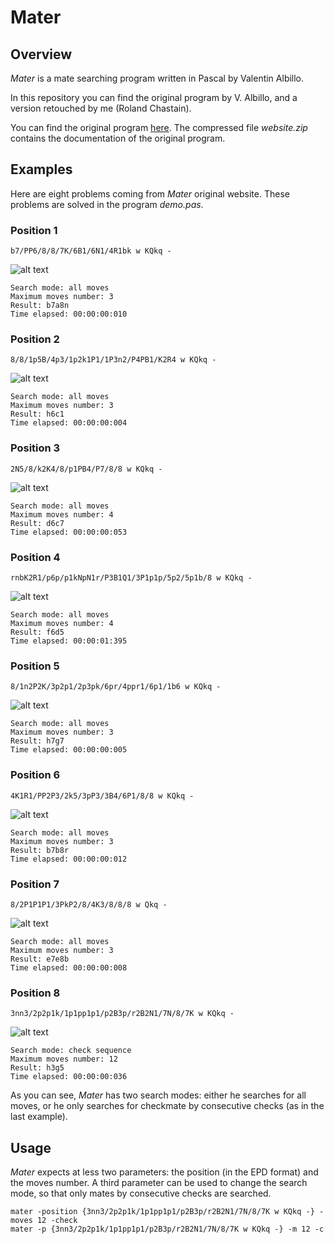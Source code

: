 # Mater

## Overview

*Mater* is a mate searching program written in Pascal by Valentin Albillo.

In this repository you can find the original program by V. Albillo, and a version retouched by me (Roland Chastain).

You can find the original program [here](original/mater.txt). The compressed file *website.zip* contains the documentation of the original program.

## Examples

Here are eight problems coming from *Mater* original website. These problems are solved in the program *demo.pas*.

### Position 1

    b7/PP6/8/8/7K/6B1/6N1/4R1bk w KQkq -

![alt text](pictures/position1.png)

    Search mode: all moves
    Maximum moves number: 3
    Result: b7a8n
    Time elapsed: 00:00:00:010

### Position 2

    8/8/1p5B/4p3/1p2k1P1/1P3n2/P4PB1/K2R4 w KQkq -

![alt text](pictures/position2.png)

    Search mode: all moves
    Maximum moves number: 3
    Result: h6c1
    Time elapsed: 00:00:00:004

### Position 3

    2N5/8/k2K4/8/p1PB4/P7/8/8 w KQkq -

![alt text](pictures/position3.png)

    Search mode: all moves
    Maximum moves number: 4
    Result: d6c7
    Time elapsed: 00:00:00:053

### Position 4

    rnbK2R1/p6p/p1kNpN1r/P3B1Q1/3P1p1p/5p2/5p1b/8 w KQkq -

![alt text](pictures/position4.png)

    Search mode: all moves
    Maximum moves number: 4
    Result: f6d5
    Time elapsed: 00:00:01:395

### Position 5

    8/1n2P2K/3p2p1/2p3pk/6pr/4ppr1/6p1/1b6 w KQkq -

![alt text](pictures/position5.png)

    Search mode: all moves
    Maximum moves number: 3
    Result: h7g7
    Time elapsed: 00:00:00:005

### Position 6

    4K1R1/PP2P3/2k5/3pP3/3B4/6P1/8/8 w KQkq -

![alt text](pictures/position6.png)

    Search mode: all moves
    Maximum moves number: 3
    Result: b7b8r
    Time elapsed: 00:00:00:012

### Position 7

    8/2P1P1P1/3PkP2/8/4K3/8/8/8 w Qkq -

![alt text](pictures/position7.png)

    Search mode: all moves
    Maximum moves number: 3
    Result: e7e8b
    Time elapsed: 00:00:00:008

### Position 8

    3nn3/2p2p1k/1p1pp1p1/p2B3p/r2B2N1/7N/8/7K w KQkq -

![alt text](pictures/position8.png)

    Search mode: check sequence
    Maximum moves number: 12
    Result: h3g5
    Time elapsed: 00:00:00:036

As you can see, *Mater* has two search modes: either he searches for all moves, or he only searches for checkmate by consecutive checks (as in the last example).

## Usage

*Mater* expects at less two parameters: the position (in the EPD format) and the moves number. A third parameter can be used to change the search mode, so that only mates by consecutive checks are searched.

    mater -position {3nn3/2p2p1k/1p1pp1p1/p2B3p/r2B2N1/7N/8/7K w KQkq -} -moves 12 -check
    mater -p {3nn3/2p2p1k/1p1pp1p1/p2B3p/r2B2N1/7N/8/7K w KQkq -} -m 12 -c
